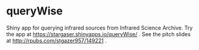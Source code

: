 # queryWise

Shiny app for querying infrared sources from Infrared Science Archive.
Try the app at https://stargaser.shinyapps.io/queryWise/ .
See the pitch slides at http://rpubs.com/stgazer957/149221 .
